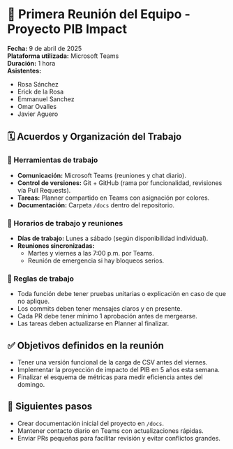 # 📝 Primera Reunión del Equipo - Proyecto PIB Impact

**Fecha:** 9 de abril de 2025  
**Plataforma utilizada:** Microsoft Teams  
**Duración:** 1 hora  
**Asistentes:**  
- Rosa Sánchez  
- Erick de la Rosa  
- Emmanuel Sanchez
- Omar Ovalles
- Javier Aguero


## 🗓️ Acuerdos y Organización del Trabajo

### 🔧 Herramientas de trabajo
- **Comunicación:** Microsoft Teams (reuniones y chat diario).
- **Control de versiones:** Git + GitHub (rama por funcionalidad, revisiones vía Pull Requests).
- **Tareas:** Planner compartido en Teams con asignación por colores.
- **Documentación:** Carpeta `/docs` dentro del repositorio.

### 📆 Horarios de trabajo y reuniones
- **Días de trabajo:** Lunes a sábado (según disponibilidad individual).
- **Reuniones sincronizadas:**  
  - Martes y viernes a las 7:00 p.m. por Teams.  
  - Reunión de emergencia si hay bloqueos serios.

### 📌 Reglas de trabajo
- Toda función debe tener pruebas unitarias o explicación en caso de que no aplique.
- Los commits deben tener mensajes claros y en presente.  
- Cada PR debe tener mínimo 1 aprobación antes de mergearse.
- Las tareas deben actualizarse en Planner al finalizar.



## ✅ Objetivos definidos en la reunión

- Tener una versión funcional de la carga de CSV antes del viernes.
- Implementar la proyección de impacto del PIB en 5 años esta semana.
- Finalizar el esquema de métricas para medir eficiencia antes del domingo.


## 🧠 Siguientes pasos

- Crear documentación inicial del proyecto en `/docs`.
- Mantener contacto diario en Teams con actualizaciones rápidas.
- Enviar PRs pequeñas para facilitar revisión y evitar conflictos grandes.


